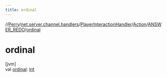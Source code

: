 ```yaml
---
title: ordinal
---
```

//[Perry](../../../../../index.html)/[net.server.channel.handlers](../../../index.html)/[PlayerInteractionHandler](../../index.html)/[Action](../index.html)/[ANSWER_REDO](index.html)/[ordinal](ordinal.html)



# ordinal



[jvm]\
val [ordinal](ordinal.html): [Int](https://kotlinlang.org/api/latest/jvm/stdlib/kotlin/-int/index.html)




